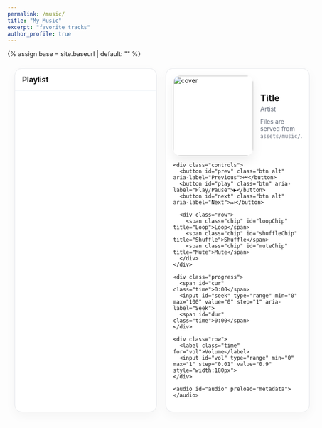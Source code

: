 ```yaml
---
permalink: /music/
title: "My Music"
excerpt: "favorite tracks"
author_profile: true
---
```


{% assign base = site.baseurl | default: "" %}

<style>
  /* Container */
  .music-wrap{
    max-width: 980px; margin: 1.5rem auto; padding: 0 1rem;
    display:grid; grid-template-columns: 320px 1fr; gap: 1.25rem;
  }
  @media (max-width: 900px){ .music-wrap{ grid-template-columns: 1fr; } }

  /* Playlist panel */
  .playlist{
    background: #fff; border:1px solid #e5e7eb; border-radius: 1rem;
    overflow: hidden; display:flex; flex-direction: column;
    box-shadow: 0 8px 24px rgba(0,0,0,.04);
  }
  .playlist h3{ margin:0; padding:.9rem 1rem; border-bottom:1px solid #eef2f7; font-size:1.05rem }
  .playlist ul{ list-style:none; margin:0; padding:0; max-height: 520px; overflow:auto }
  .playlist li{
    display:flex; gap:.75rem; align-items:center; padding:.6rem .8rem; cursor:pointer;
    transition: background .15s ease;
  }
  .playlist li:hover{ background:#f9fafb }
  .playlist li.active{ background:#eef6ff }
  .mini-cover{ width:44px; height:44px; border-radius:.5rem; object-fit:cover; flex:0 0 auto }
  .meta{ display:flex; flex-direction:column; line-height:1.2 }
  .title{ font-weight:600; font-size:.95rem }
  .artist{ color:#6b7280; font-size:.85rem }

  /* Player card */
  .player{
    background:#fff; border:1px solid #e5e7eb; border-radius:1rem; padding:1rem;
    box-shadow: 0 8px 24px rgba(0,0,0,.04);
  }
  .hero{ display:flex; gap:1rem; align-items:center; }
  .cover{
    width:180px; height:180px; border-radius:1rem; object-fit:cover; box-shadow:0 10px 24px rgba(0,0,0,.08);
  }
  .now{ display:flex; flex-direction:column; gap:.25rem }
  .now .t{ font-size:1.25rem; font-weight:700 }
  .now .a{ color:#6b7280 }

  .controls{ display:flex; align-items:center; gap:.6rem; margin-top:1rem; flex-wrap:wrap }
  .btn{
    border:none; background:#111827; color:#fff; padding:.55rem .8rem; border-radius:.65rem; cursor:pointer;
  }
  .btn.alt{ background:#374151 }
  .btn.ghost{ background:#f3f4f6; color:#111827 }
  .btn:disabled{ opacity:.6; cursor:not-allowed }

  .progress{ display:flex; align-items:center; gap:.5rem; margin-top:.75rem }
  .time{ font-variant-numeric: tabular-nums; font-size:.85rem; color:#6b7280 }
  input[type="range"]{ width:100%; accent-color:#111827; }

  .row{ display:flex; gap:1rem; align-items:center; margin-top:.5rem; flex-wrap:wrap }
  .chip{ font-size:.85rem; background:#f3f4f6; padding:.3rem .55rem; border-radius:.5rem; cursor:pointer; }
  .chip.active{ background:#111827; color:#fff }

  .hint{ color:#6b7280; font-size:.85rem; margin-top:.5rem }
</style>

<div class="music-wrap">
  <!-- Playlist -->
  <div class="playlist">
    <h3>Playlist</h3>
    <ul id="playlist"></ul>
  </div>

  <!-- Player -->
  <div class="player">
    <div class="hero">
      <img id="cover" class="cover" src="{{ base }}/assets/music/cover.png" alt="cover">
      <div class="now">
        <div id="nowTitle" class="t">Title</div>
        <div id="nowArtist" class="a">Artist</div>
        <div class="hint">Files are served from <code>assets/music/</code>.</div>
      </div>
    </div>

    <div class="controls">
      <button id="prev" class="btn alt" aria-label="Previous">⏮</button>
      <button id="play" class="btn" aria-label="Play/Pause">▶️</button>
      <button id="next" class="btn alt" aria-label="Next">⏭</button>

      <div class="row">
        <span class="chip" id="loopChip" title="Loop">Loop</span>
        <span class="chip" id="shuffleChip" title="Shuffle">Shuffle</span>
        <span class="chip" id="muteChip" title="Mute">Mute</span>
      </div>
    </div>

    <div class="progress">
      <span id="cur" class="time">0:00</span>
      <input id="seek" type="range" min="0" max="100" value="0" step="1" aria-label="Seek">
      <span id="dur" class="time">0:00</span>
    </div>

    <div class="row">
      <label class="time" for="vol">Volume</label>
      <input id="vol" type="range" min="0" max="1" step="0.01" value="0.9" style="width:180px">
    </div>

    <audio id="audio" preload="metadata"></audio>
  </div>
</div>

<script>
  // ======== 配置：支持多格式优先级（WAV 优先，回退 MP3/OGG/M4A/FLAC） ========
  // 方式1（推荐）：为每首提供 sources 数组（浏览器会选第一个可播放的）
  // 方式2：仍可用原来的单一 src（会按扩展名猜 MIME）

  const base = "{{ base }}";
  const tracks = [
    {
      title: "Somniomancer [null set]",
      artist: "Cryolf",
      // 只有一个 src 也支持（会根据扩展名猜测 MIME）
      src: base + "/assets/music/aSomniomancer [null set].wav",
      cover: base + "/assets/music/Somniomancer [null set].jpg"
    }
  ];

  // ======== 元素 ========
  const listEl = document.getElementById('playlist');
  const audio = document.getElementById('audio');
  const cover = document.getElementById('cover');
  const nowTitle = document.getElementById('nowTitle');
  const nowArtist = document.getElementById('nowArtist');
  const playBtn = document.getElementById('play');
  const prevBtn = document.getElementById('prev');
  const nextBtn = document.getElementById('next');
  const seek = document.getElementById('seek');
  const curT = document.getElementById('cur');
  const durT = document.getElementById('dur');
  const vol = document.getElementById('vol');
  const loopChip = document.getElementById('loopChip');
  const shuffleChip = document.getElementById('shuffleChip');
  const muteChip = document.getElementById('muteChip');

  let index = 0;
  let isLoop = false;
  let isShuffle = false;

  // ======== 工具：扩展名 -> MIME 猜测 ========
  const mimeByExt = {
    mp3: "audio/mpeg",
    wav: "audio/wav",
    ogg: "audio/ogg",
    m4a: "audio/mp4",
    aac: "audio/aac",
    flac: "audio/flac" // 注意：浏览器普遍不原生支持 FLAC
  };
  function guessMime(url){
    const m = url.toLowerCase().match(/\.([a-z0-9]+)(?:\?|#|$)/);
    return m ? (mimeByExt[m[1]] || "") : "";
  }

  // 把 track 统一转为 sources 数组
  function toSources(track){
    if (Array.isArray(track.sources) && track.sources.length) return track.sources;
    if (track.src) return [{ src: track.src, type: guessMime(track.src) }];
    return [];
  }

  // 选择第一个可播放的 source
  function pickPlayable(track){
    const sources = toSources(track);
    for (const s of sources){
      // 若有 type，用 canPlayType 判断；没有 type 时尝试直接返回（有些浏览器仍可播）
      if (s.type) {
        const support = audio.canPlayType(s.type);
        if (support === "probably" || support === "maybe") return s;
      } else {
        return s;
      }
    }
    // 都不支持则返回第一个作为兜底
    return sources[0] || null;
  }

  // ======== 渲染歌单 ========
  function renderList(){
    listEl.innerHTML = "";
    tracks.forEach((t, i)=>{
      const li = document.createElement('li');
      li.dataset.index = i;
      li.innerHTML = `
        <img class="mini-cover" src="${t.cover}" alt="">
        <div class="meta">
          <span class="title">${t.title}</span>
          <span class="artist">${t.artist}</span>
        </div>`;
      li.addEventListener('click', ()=> loadAndPlay(i));
      listEl.appendChild(li);
    });
    activate(index);
  }

  function activate(i){
    [...listEl.children].forEach(li=> li.classList.remove('active'));
    const active = listEl.children[i];
    if (active) active.classList.add('active');
  }

  // ======== 加载并播放 ========
  function load(i){
    const t = tracks[i];
    if (!t) return;
    index = i;

    const selected = pickPlayable(t);
    if (!selected){
      // 没有可播放来源，清空
      audio.removeAttribute('src');
    } else {
      audio.src = selected.src;
    }

    cover.src = t.cover;
    nowTitle.textContent = t.title;
    nowArtist.textContent = t.artist;
    activate(index);
  }
  function loadAndPlay(i){
    load(i);
    // 尝试播放（自动播放可能被策略阻止）
    audio.play().catch(()=>{});
    syncPlayButton();
  }

  // ======== 控件 ========
  function syncPlayButton(){
    playBtn.textContent = audio.paused ? "▶️" : "⏸";
  }
  playBtn.addEventListener('click', ()=>{
    if (audio.paused) audio.play(); else audio.pause();
    syncPlayButton();
  });
  prevBtn.addEventListener('click', ()=> {
    if (isShuffle) return nextRandom();
    const i = (index - 1 + tracks.length) % tracks.length;
    loadAndPlay(i);
  });
  nextBtn.addEventListener('click', ()=> {
    if (isShuffle) return nextRandom();
    const i = (index + 1) % tracks.length;
    loadAndPlay(i);
  });

  // 进度 & 时长
  function fmt(sec){
    if (!isFinite(sec)) return "0:00";
    const m = Math.floor(sec/60); const s = Math.floor(sec%60);
    return m + ":" + (s<10 ? "0"+s : s);
  }
  audio.addEventListener('loadedmetadata', ()=>{
    durT.textContent = fmt(audio.duration);
  });
  audio.addEventListener('timeupdate', ()=>{
    curT.textContent = fmt(audio.currentTime);
    if (audio.duration) seek.value = Math.floor(audio.currentTime / audio.duration * 100);
  });
  seek.addEventListener('input', ()=>{
    if (audio.duration) audio.currentTime = seek.value/100 * audio.duration;
  });

  // 音量 & 静音
  vol.addEventListener('input', ()=> { audio.volume = parseFloat(vol.value); });
  muteChip.addEventListener('click', ()=>{
    audio.muted = !audio.muted;
    muteChip.classList.toggle('active', audio.muted);
    muteChip.textContent = audio.muted ? "Muted" : "Mute";
  });

  // 循环 & 随机
  loopChip.addEventListener('click',()=>{
    isLoop = !isLoop;
    loopChip.classList.toggle('active', isLoop);
  });
  shuffleChip.addEventListener('click',()=>{
    isShuffle = !isShuffle;
    shuffleChip.classList.toggle('active', isShuffle);
  });

  function nextRandom(){
    if (tracks.length <= 1) return;
    let j = index;
    while (j === index) j = Math.floor(Math.random()*tracks.length);
    loadAndPlay(j);
  }

  // 自动下一首
  audio.addEventListener('ended', ()=>{
    if (isLoop) { loadAndPlay(index); return; }
    if (isShuffle) { nextRandom(); return; }
    const i = (index + 1) % tracks.length;
    loadAndPlay(i);
  });

  // 初始化
  renderList();
  load(0);
</script>
